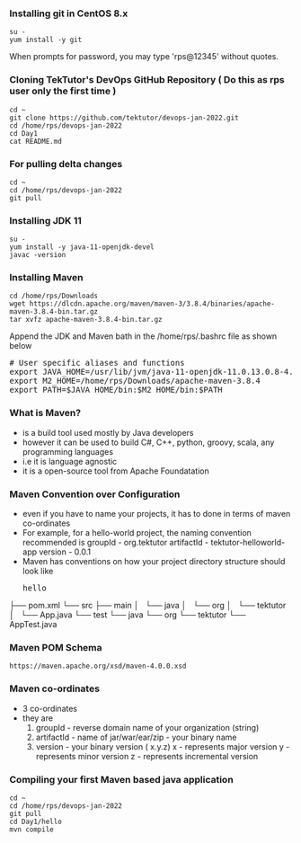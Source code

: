 ### Installing git in CentOS 8.x
```
su -
yum install -y git
```
When prompts for password, you may type 'rps@12345' without quotes.


### Cloning TekTutor's DevOps GitHub Repository ( Do this as rps user only the first time )
```
cd ~
git clone https://github.com/tektutor/devops-jan-2022.git
cd /home/rps/devops-jan-2022
cd Day1
cat README.md
```

### For pulling delta changes
```
cd ~
cd /home/rps/devops-jan-2022
git pull
```

### Installing JDK 11
```
su -
yum install -y java-11-openjdk-devel
javac -version
```

### Installing Maven
```
cd /home/rps/Downloads
wget https://dlcdn.apache.org/maven/maven-3/3.8.4/binaries/apache-maven-3.8.4-bin.tar.gz
tar xvfz apache-maven-3.8.4-bin.tar.gz
```

Append the JDK and Maven bath in the /home/rps/.bashrc file as shown below
<pre>
# User specific aliases and functions
export JAVA_HOME=/usr/lib/jvm/java-11-openjdk-11.0.13.0.8-4.el8_5.x86_64
export M2_HOME=/home/rps/Downloads/apache-maven-3.8.4
export PATH=$JAVA_HOME/bin:$M2_HOME/bin:$PATH
</pre>

### What is Maven?
- is a build tool used mostly by Java developers
- however it can be used to build C#, C++, python, groovy, scala, any programming languages
- i.e it is language agnostic
- it is a open-source tool from Apache Foundatation

### Maven Convention over Configuration
- even if you have to name your projects, it has to done in terms of
  maven co-ordinates
- For example, for a hello-world project, the naming convention recommended is
  groupId - org.tektutor
  artifactId - tektutor-helloworld-app
  version - 0.0.1
- Maven has conventions on how your project directory structure should look like
  <pre>
  hello
├── pom.xml
└── src
    ├── main
    │   └── java
    │       └── org
    │           └── tektutor
    │               └── App.java
    └── test
        └── java
            └── org
                └── tektutor
                    └── AppTest.java
  </pre>
  
### Maven POM Schema
```
https://maven.apache.org/xsd/maven-4.0.0.xsd
```
### Maven co-ordinates
- 3 co-ordinates
- they are
  1. groupId - reverse domain name of your organization (string)
  2. artifactId - name of jar/war/ear/zip - your binary name
  3. version - your binary version ( x.y.z)
       x - represents major version
       y - represents minor version
       z - represents incremental version
       
### Compiling your first Maven based java application
```
cd ~
cd /home/rps/devops-jan-2022
git pull
cd Day1/hello
mvn compile
```
